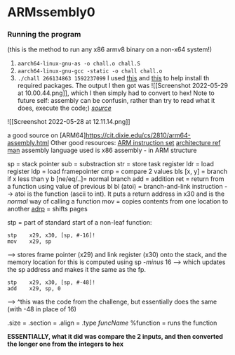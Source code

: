 ARMssembly0
===

### Running the program
(this is the method to run any x86 armv8 binary on a non-x64 system!)
1. `aarch64-linux-gnu-as -o chall.o chall.S`
2. `aarch64-linux-gnu-gcc -static -o chall chall.o`
3. `./chall 266134863 1592237099`
I used [this](https://github.com/joebobmiles/ARMv8ViaLinuxCommandline) and [this](https://azeria-labs.com/arm-on-x86-qemu-user/) to help install th required packages.
The output I then got was ![[Screenshot 2022-05-29 at 10.00.44.png]], which I then simply had to convert to hex!
Note to future self: assembly can be confusin, rather than try to read what it does, execute the code;)
_[source](https://picoctf2021.haydenhousen.com/reverse-engineering/armssembly-0)_


![[Screenshot 2022-05-28 at 12.11.14.png]]

a good source on [ARM64]https://cit.dixie.edu/cs/2810/arm64-assembly.html
Other good resources:
[ARM instruction set](https://azeria-labs.com/arm-instruction-set-part-3/)
[architecture ref man](https://developer.arm.com/documentation/ddi0487/latest)
assembly language used is x86 assembly - in ARM structure


sp = stack pointer
sub = substraction
str = store task register
ldr = load register
ldp = load framepointer
cmp = compare 2 values
bls [x, y] = branch if x less than y
b [ne/eq/..]= normal branch
add = addition
ret = return from a function using value of previous bl
bl (atoi) = branch-and-link instruction --> atoi is the function (ascii to int). It puts a return address in x30 and is the _normal_ way of calling a function
mov = copies contents from one location to another
[adrp](https://stackoverflow.com/questions/41906688/what-are-the-semantics-of-adrp-and-adrl-instructions-in-arm-assembly) = shifts pages


stp = part of standard start of a non-leaf function:
```
stp    x29, x30, [sp, #-16]!
mov    x29, sp
``` 
--> stores frame pointer (x29) and link register (x30) onto the stack, and the memory location for this is computed using sp -_minus_ 16 --> which updates the sp address and makes it the same as the fp.
```
stp    x29, x30, [sp, #-48]!
add    x29, sp, 0
```
--> ^this was the code from the challenge, but essentially does the same (with -48 in place of 16)


.size =
.section = 
.align = 
.type _funcName_ %function = runs the function

**ESSENTIALLY, what it did was compare the 2 inputs, and then converted the longer one from the integers to hex**